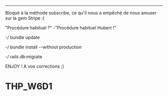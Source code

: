 --------------------------------------------------------------

Bloqué à la méthode subscribe, ce qu'il nous a empếché de nous amuser sur la gem Stripe :(

"Procédure habituel ?" -"Procédure habituel Hubert !"

-/ bundle update

-/ bundle install --without production

-/ rails db:migrate

ENJOY ! A vos corrections ;)








# THP_W6D1
